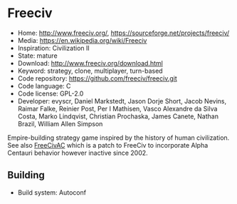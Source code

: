# Freeciv

- Home: http://www.freeciv.org/, https://sourceforge.net/projects/freeciv/
- Media: https://en.wikipedia.org/wiki/Freeciv
- Inspiration: Civilization II
- State: mature
- Download: http://www.freeciv.org/download.html
- Keyword: strategy, clone, multiplayer, turn-based
- Code repository: https://github.com/freeciv/freeciv.git
- Code language: C
- Code license: GPL-2.0
- Developer: evyscr, Daniel Markstedt, Jason Dorje Short, Jacob Nevins, Raimar Falke, Reinier Post, Per I Mathisen, Vasco Alexandre da Silva Costa, Marko Lindqvist, Christian Prochaska, James Canete, Nathan Brazil, William Allen Simpson

Empire-building strategy game inspired by the history of human civilization.
See also [FreeCivAC](http://freecivac.sourceforge.net/) which is a patch to FreeCiv to incorporate Alpha Centauri behavior
however inactive since 2002.

## Building

- Build system: Autoconf

